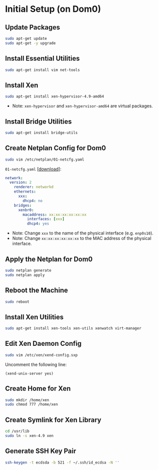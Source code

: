# Initial Setup (on Dom0)

## Update Packages
```sh
sudo apt-get update
sudo apt-get -y upgrade
```

## Install Essential Utilities
```sh
sudo apt-get install vim net-tools
```

## Install Xen
```sh
sudo apt-get install xen-hypervisor-4.9-amd64
```
- Note: `xen-hypervisor` and `xen-hypervisor-amd64` are virtual packages.

## Install Bridge Utilities
```sh
sudo apt-get install bridge-utils
```

## Create Netplan Config for Dom0
```sh
sudo vim /etc/netplan/01-netcfg.yaml
```
`01-netcfg.yaml` [[download](01-netcfg-dom0-template.yaml)]:
```yaml
network:
  version: 2
    renderer: networkd
    ethernets:
      xxx:
        dhcp4: no
    bridges:
      xenbr0:
        macaddress: xx:xx:xx:xx:xx:xx
          interfaces: [xxx]
          dhcp4: yes
```
- Note: Change `xxx` to the name of the physical interface (e.g. `enp0s10`).
- Note: Change `xx:xx:xx:xx:xx:xx` to the MAC address of the physical interface.

## Apply the Netplan for Dom0
```sh
sudo netplan generate
sudo netplan apply
```

## Reboot the Machine
```sh
sudo reboot
```

## Install Xen Utilities
```sh
sudo apt-get install xen-tools xen-utils xenwatch virt-manager
```

## Edit Xen Daemon Config
```sh
sudo vim /etc/xen/xend-config.sxp
```
Uncomment the following line:
```
(xend-unix-server yes)
```

## Create Home for Xen
```sh
sudo mkdir /home/xen
sudo chmod 777 /home/xen
```

## Create Symlink for Xen Library
```sh
cd /usr/lib
sudo ln -s xen-4.9 xen
```

## Generate SSH Key Pair
```sh
ssh-keygen -t ecdsda -b 521 -f ~/.ssh/id_ecdsa -N ''
```

